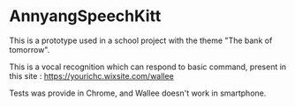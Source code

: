 # AnnyangSpeechKitt

This is a prototype used in a school project with the theme "The bank of tomorrow".

This is a vocal recognition which can respond to basic command, present in this site :
https://yourichc.wixsite.com/wallee

Tests was provide in Chrome, and Wallee doesn't work in smartphone.
